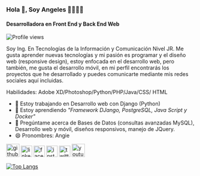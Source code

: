 ### Hola 👋, Soy Angeles 👩🏽‍💻✨
#### **Desarrolladora en Front End y Back End Web**

![Profile views](https://gpvc.arturio.dev/angelesOct) 

Soy Ing. En Tecnologías de la Información y Comunicación Nivel JR. 
Me gusta aprender nuevas tecnologías y mi pasión es programar y el diseño web (responsive design), estoy enfocada en el desarrollo web, pero también, me gusta el desarrollo móvil, en mi perfil encontrarás los proyectos que he desarrollado y puedes comunicarte mediante mis redes sociales aquí incluidas. 

Habilidades: Adobe XD/Photoshop/Python/PHP/Java/CSS/ HTML

- 🔭 Estoy trabajando en Desarrollo web con Django (Python) 
- 🌱 Estoy aprendiendo *"Framework DJango, PostgreSQL, Java Script y Docker"* 
- 💬 Pregúntame acerca de Bases de Datos (consultas avanzadas MySQL), Desarrollo web y móvil, diseños responsivos, manejo de JQuery.  
- 😄 Pronombres: Angie 


[<img src='https://user-images.githubusercontent.com/37378856/130276980-0504752d-db8a-4eb6-9a72-e25f31b757ae.png' alt='github' height='35'>](https://github.com/angelesOct)  [<img src='https://user-images.githubusercontent.com/37378856/130276017-543e8d4c-a92f-43dd-8acb-0697b363eb41.png' alt='linkedin' height='30'>](https://www.linkedin.com/in/angeles-octaviano-497358180/)  [<img src='https://user-images.githubusercontent.com/37378856/130275806-c1a2f293-b7dc-4bd8-ad38-9b552158f889.png' alt='facebook' height='30'>](https://www.facebook.com/angeles47313)  [<img src='https://user-images.githubusercontent.com/37378856/130275434-5080ea79-7ea5-438a-b3ae-ce8a3f4bd7f5.png' alt='instagram' height='30'>](https://www.instagram.com/angeles_octaviano/)  [<img src='https://user-images.githubusercontent.com/37378856/130275708-94cf48ae-c47f-4531-9f61-e939b5d60785.png' alt='twitter' height='30'>](https://twitter.com/angieOctaviano0) [<img src='https://user-images.githubusercontent.com/37378856/130277462-b3c800b6-e7ff-4f6e-a6f4-5fd8375ab9f8.png' alt='youtube' height='35'>](https://www.youtube.com/channel/UCj_eMpklToyM41QCGjxeMTg) 

[![Top Langs](https://github-readme-stats.vercel.app/api/top-langs/?username=angelesOct&theme=onedark)](https://github.com/anuraghazra/github-readme-stats)
<!---
angelesOct/angelesOct is a ✨ special ✨ repository because its `README.md` (this file) appears on your GitHub profile.
You can click the Preview link to take a look at your changes.
--->

